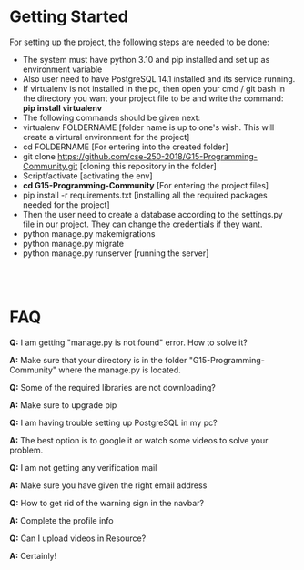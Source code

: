 # Getting Started

For setting up the project, the following steps are needed to be done:

- The system must have python 3.10 and pip installed and set up as environment variable
- Also user need to have PostgreSQL 14.1 installed and its service running. 
- If virtualenv is not installed in the pc, then open your cmd / git bash in the directory you want your project file to be and write the command: **pip install virtualenv**
- The following commands should be given next:
- virtualenv FOLDERNAME [folder name is up to one's wish. This will create a virtural environment for the project]
- cd FOLDERNAME [For entering into the created folder]
- git clone https://github.com/cse-250-2018/G15-Programming-Community.git [cloning this repository in the folder]
- Script/activate [activating the env]
- **cd G15-Programming-Community** [For entering the project files]
- pip install -r requirements.txt [installing all the required packages needed for the project]
- Then the user need to create a database according to the settings.py file in our project. They can change the credentials if they want.
- python manage.py makemigrations
- python manage.py migrate
- python manage.py runserver [running the server]

<br/>
<br/>

# FAQ

**Q:** I am getting "manage.py is not found" error. How to solve it?

**A:**
 Make sure that your directory is in the folder "G15-Programming-Community" where the manage.py is located.

**Q:** Some of the required libraries are not downloading?

**A:** Make sure to upgrade pip


**Q:** I am having trouble setting up PostgreSQL in my pc?

**A:** The best option is to google it or watch some videos to solve your problem. 

**Q:** I am not getting any verification mail

**A:** Make sure you have given the right email address

**Q:** How to get rid of the warning sign in the navbar?

**A:** Complete the profile info

**Q:** Can I upload videos in Resource? 

**A:** Certainly!
